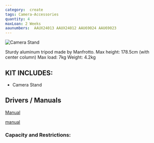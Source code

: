 ```yaml
---
category:  create
tags: Camera-Accessories
quantity: 4
maxLoan: 2 Weeks
aaunumbers:  AAUX24013 AAUX24012 AAU69024 AAU69023
---
```

![Camera Stand](https://camrent.lt/wp-content/uploads/2023/01/CAMRENT_Manfrotto-055prob-stovasfoto-galva-486rc2_4.jpg)

Sturdy aluminum tripod made by Manfrotto. Max height: 178.5cm (with center column) Max load: 7kg Weight: 4.2kg
## KIT INCLUDES:
-  Camera Stand

## Drivers / Manuals
[Manual](https://www.manua.ls/manfrotto/055xprob/manual)

[manual](https://www.manua.ls/manfrotto/055xprob/manual)



### Capacity and Restrictions:
